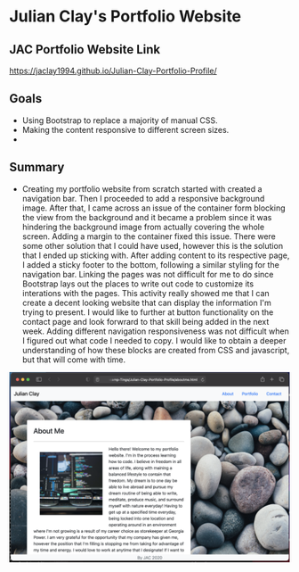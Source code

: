 # Julian Clay's Portfolio Website

## JAC Portfolio Website Link
https://jaclay1994.github.io/Julian-Clay-Portfolio-Profile/

## Goals

* Using Bootstrap to replace a majority of manual CSS.
* Making the content responsive to different screen sizes.
* 

## Summary

* Creating my portfolio website from scratch started with created a navigation bar. Then I proceeded to add a responsive background image.
After that, I came across an issue of the container form blocking the view from the background and it became a problem since it was hindering
the background image from actually covering the whole screen. Adding a margin to the container fixed this issue. There were some other solution that I could have used, however this is the solution that I ended up sticking with. After adding content to its respective page,
I added a sticky footer to the bottom, following a similar styling for the navigation bar. Linking the pages was not difficult for me to do since Bootstrap lays out the places to write out code to customize its interations with the pages. This activity really showed me that I can
create a decent looking website that can display the information I'm trying to present. I would like to further at button functionality on the contact page and look forwrard to that skill being added in the next week. Adding different navigation responsiveness was not difficult when I figured out what code I needed to copy. I would like to obtain a deeper understanding of how these blocks are created from CSS and javascript, but that will come with time. 

![Screenshot of Website](assets/images/screenshotporfolio.png)
